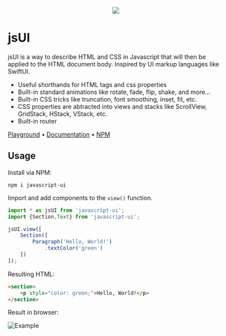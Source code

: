 <p align=center>
	<img src="https://i.imgur.com/HnRViVq.png"/>
</p>

# jsUI

jsUI is a way to describe HTML and CSS in Javascript that will then be applied to the HTML document body. Inspired by UI markup languages like SwiftUI.

 - Useful shorthands for HTML tags and css properties
 - Built-in standard animations like rotate, fade, flip, shake, and more...
 - Built-in CSS tricks like truncation, font smoothing, inset, fit, etc.
 - CSS properties are abtracted into views and stacks like ScrollView, GridStack, HStack, VStack, etc.
 - Built-in router
 
[Playground](https://codepen.io/internetgho5t/pen/ZExgBbm) &bull; [Documentation](https://github.com/electrikmilk/jsUI/wiki) &bull; [NPM](https://www.npmjs.com/package/javascript-ui)

## Usage

Install via NPM:

```console
npm i javascript-ui
```

Import and add components to the `view()` function.

```javascript
import * as jsUI from 'javascript-ui';
import {Section,Text} from 'javascript-ui';

jsUI.view([
	Section([
		Paragraph('Hello, World!')
			.textColor('green')
	])
]);
```

Resulting HTML:

```html
<section>
    <p style="color: green;">Hello, World!</p>
</section>
```

Result in browser:

![Example](https://i.imgur.com/8MgKcE4.png)
